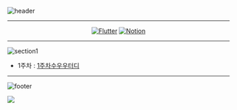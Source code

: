 ![header](https://capsule-render.vercel.app/api?type=transparent&fontColor=75c8f8&text=Flutter%20Study&height=150&fontSize=60&desc=집단지성의%20방&descAlignY=78&descAlign=64)

---

<!-- Bedge Start -->
<div align="center">

[![Flutter](https://img.shields.io/badge/Flutter-%2302569B.svg?style=for-the-badge&logo=Flutter&logoColor=white&link=https://flutter-ko.dev)](https://flutter-ko.dev/) [![Notion](https://img.shields.io/badge/Notion-%23000000.svg?style=for-the-badge&logo=notion&logoColor=white&link=https://jungspin.notion.site/7c6de6b9e20f43c8aacff8cb64ea414e)](https://jungspin.notion.site/7c6de6b9e20f43c8aacff8cb64ea414e)

</div>
<!-- Bedge End -->

---

![section1](https://capsule-render.vercel.app/api?type=soft&color=75c8f8&fontColor=fff&text=Section1&height=100&fontSize=40)

-   1주차 : [1주차수우우터디](#1주차/2022-10-10.md)

---

![footer](https://capsule-render.vercel.app/api?type=soft&color=29579d&fontColor=fff&text=Members&height=100&fontSize=40&animation=twinkling)

<!-- ALL-CONTRIBUTORS-LIST:START - Do not remove or modify this section -->
<!-- prettier-ignore-start -->
<!-- markdownlint-disable -->

<!-- markdownlint-restore -->
<!-- prettier-ignore-end -->

<!-- ALL-CONTRIBUTORS-LIST:END -->

<!-- ALL-CONTRIBUTORS-BADGE:START - Do not remove or modify this section -->

<a href="https://github.com/tony2550/flutter-study-BeginVegan/graphs/contributors">
  <img src="https://contrib.rocks/image?repo=tony2550/flutter-study-BeginVegan" />
</a>

<!-- ALL-CONTRIBUTORS-BADGE:END -->
